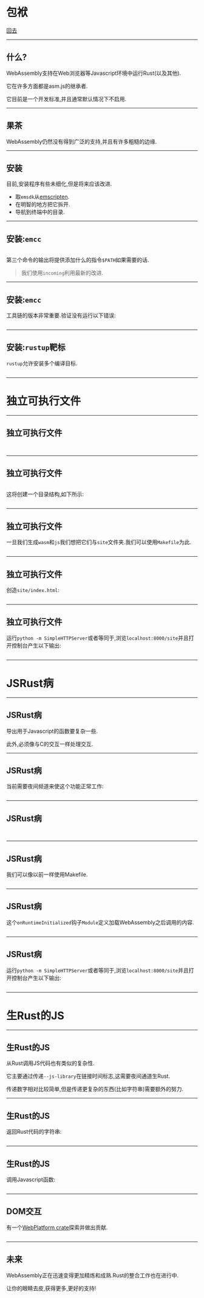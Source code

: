 # 包袱

[回去](toc/default.html)

---

## 什么?

WebAssembly支持在Web浏览器等Javascript环境中运行Rust(以及其他).

它在许多方面都是asm.js的继承者.

它目前是一个开发标准,并且通常默认情况下不启用.

---

## 果茶

WebAssembly仍然没有得到广泛的支持,并且有许多粗糙的边缘.

---

## 安装

目前,安装程序有些未细化,但是将来应该改进.

-   取`emsdk`从[emscripten](http://kripken.github.io/emscripten-site/docs/getting_started/downloads.html).
-   在明智的地方把它拆开.
-   导航到终端中的目录.

---

## 安装:`emcc`

<pre><code data-source="chapters/shared/code/wasm/1.bash" data-trim="hljs bash"></code></pre>

第三个命令的输出将提供添加什么的指令`$PATH`如果需要的话.

> 我们使用`incoming`利用最新的改进.

---

## 安装:`emcc`

工具链的版本非常重要.验证没有运行以下错误:

<pre><code data-source="chapters/shared/code/wasm/2.bash" data-trim="hljs bash"></code></pre>

---

## 安装:`rustup`靶标

`rustup`允许安装多个编译目标.

<pre><code data-source="chapters/shared/code/wasm/3.bash" data-trim="hljs bash"></code></pre>

---

# 独立可执行文件

---

## 独立可执行文件

<pre><code data-source="chapters/shared/code/wasm/4.bash" data-trim="hljs bash"></code></pre>

<pre><code data-source="chapters/shared/code/wasm/5.rs" data-trim="hljs rust"></code></pre>

---

## 独立可执行文件

<pre><code data-source="chapters/shared/code/wasm/6.bash" data-trim="hljs bash"></code></pre>

这将创建一个目录结构,如下所示:

<pre><code data-source="chapters/shared/code/wasm/7.output" data-trim="hljs bash"></code></pre>

---

## 独立可执行文件

一旦我们生成`wasm`和`js`我们想把它们与`site`文件夹.我们可以使用`Makefile`为此.

<pre><code data-source="chapters/shared/code/wasm/8.makefile" data-trim="hljs makefile"></code></pre>

---

## 独立可执行文件

创造`site/index.html`:

<pre><code data-source="chapters/shared/code/wasm/9.html" data-trim="hljs html"></code></pre>

---

## 独立可执行文件

运行`python -m SimpleHTTPServer`或者等同于,浏览`localhost:8000/site`并且打开控制台产生以下输出:

<pre><code data-source="chapters/shared/code/wasm/10.output" data-trim="hljs bash"></code></pre>

---

# JSRust病

---

## JSRust病

导出用于Javascript的函数要复杂一些.

此外,必须像与C的交互一样处理交互.

---

## JSRust病

当前需要夜间频道来使这个功能正常工作:

<pre><code data-source="chapters/shared/code/wasm/11.bash" data-trim="hljs bash"></code></pre>

---

## JSRust病

<pre><code data-source="chapters/shared/code/wasm/12.bash" data-trim="hljs bash"></code></pre>

<pre><code data-source="chapters/shared/code/wasm/13.rs" data-trim="hljs rust"></code></pre>

---

## JSRust病

我们可以像以前一样使用Makefile.

<pre><code data-source="chapters/shared/code/wasm/8.makefile" data-trim="hljs makefile"></code></pre>

---

## JSRust病

这个`onRuntimeInitialized`钩子`Module`定义加载WebAssembly之后调用的内容.

<pre><code data-source="chapters/shared/code/wasm/14.html" data-trim="hljs html"></code></pre>

---

## JSRust病

运行`python -m SimpleHTTPServer`或者等同于,浏览`localhost:8000/site`并且打开控制台产生以下输出:

<pre><code data-source="chapters/shared/code/wasm/15.output" data-trim="hljs bash"></code></pre>

---

# 生Rust的JS

---

## 生Rust的JS

从Rust调用JS代码也有类似的复杂性.

它主要通过传递`--js-library`在链接时间标志,这需要夜间通道生Rust.

传递数字相对比较简单,但是传递更复杂的东西(比如字符串)需要额外的努力.

---

## 生Rust的JS

返回Rust代码的字符串:

<pre><code data-source="chapters/shared/code/wasm/17.js" data-trim="hljs javascript"></code></pre>

---

## 生Rust的JS

调用Javascript函数:

<pre><code data-source="chapters/shared/code/wasm/18.rs" data-trim="hljs rust"></code></pre>

---

## DOM交互

有一个[WebPlatform crate](https://github.com/tcr/rust-webplatform)探索并做出贡献.

<pre><code data-source="chapters/shared/code/wasm/19.rs" data-trim="hljs rust"></code></pre>

---

## 未来

WebAssembly正在迅速变得更加精炼和成熟.Rust的整合工作也在进行中.

让你的眼睛去皮,获得更多,更好的支持!
